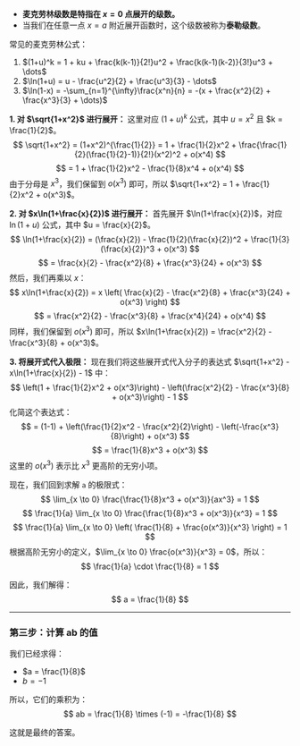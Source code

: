 - **麦克劳林级数是特指在 $x=0$ 点展开的级数。**
- 当我们在任意一点 $x=a$ 附近展开函数时，这个级数被称为**泰勒级数**。

常见的麦克劳林公式：
1.  $(1+u)^k = 1 + ku + \frac{k(k-1)}{2!}u^2 + \frac{k(k-1)(k-2)}{3!}u^3 + \dots$
2.  $\ln(1+u) = u - \frac{u^2}{2} + \frac{u^3}{3} - \dots$
3. $\ln(1-x) = -\sum_{n=1}^{\infty}\frac{x^n}{n} = -(x + \frac{x^2}{2} + \frac{x^3}{3} + \dots)$


**1. 对 $\sqrt{1+x^2}$ 进行展开：**
这里对应 $(1+u)^k$ 公式，其中 $u = x^2$ 且 $k = \frac{1}{2}$。
$$ \sqrt{1+x^2} = (1+x^2)^{\frac{1}{2}} = 1 + \frac{1}{2}x^2 + \frac{\frac{1}{2}(\frac{1}{2}-1)}{2!}(x^2)^2 + o(x^4) $$
$$ = 1 + \frac{1}{2}x^2 - \frac{1}{8}x^4 + o(x^4) $$
由于分母是 $x^3$，我们保留到 $o(x^3)$ 即可，所以 $\sqrt{1+x^2} = 1 + \frac{1}{2}x^2 + o(x^3)$。

**2. 对 $x\ln(1+\frac{x}{2})$ 进行展开：**
首先展开 $\ln(1+\frac{x}{2})$，对应 $\ln(1+u)$ 公式，其中 $u = \frac{x}{2}$。
$$ \ln(1+\frac{x}{2}) = (\frac{x}{2}) - \frac{1}{2}(\frac{x}{2})^2 + \frac{1}{3}(\frac{x}{2})^3 + o(x^3) $$
$$ = \frac{x}{2} - \frac{x^2}{8} + \frac{x^3}{24} + o(x^3) $$
然后，我们再乘以 $x$：
$$ x\ln(1+\frac{x}{2}) = x \left( \frac{x}{2} - \frac{x^2}{8} + \frac{x^3}{24} + o(x^3) \right) $$
$$ = \frac{x^2}{2} - \frac{x^3}{8} + \frac{x^4}{24} + o(x^4) $$
同样，我们保留到 $o(x^3)$ 即可，所以 $x\ln(1+\frac{x}{2}) = \frac{x^2}{2} - \frac{x^3}{8} + o(x^3)$。

**3. 将展开式代入极限：**
现在我们将这些展开式代入分子的表达式 $\sqrt{1+x^2} - x\ln(1+\frac{x}{2}) - 1$ 中：
$$ \left(1 + \frac{1}{2}x^2 + o(x^3)\right) - \left(\frac{x^2}{2} - \frac{x^3}{8} + o(x^3)\right) - 1 $$
化简这个表达式：
$$ = (1-1) + \left(\frac{1}{2}x^2 - \frac{x^2}{2}\right) - \left(-\frac{x^3}{8}\right) + o(x^3) $$
$$ = \frac{1}{8}x^3 + o(x^3) $$
这里的 $o(x^3)$ 表示比 $x^3$ 更高阶的无穷小项。

现在，我们回到求解 `a` 的极限式：
$$ \lim_{x \to 0} \frac{\frac{1}{8}x^3 + o(x^3)}{ax^3} = 1 $$
$$ \frac{1}{a} \lim_{x \to 0} \frac{\frac{1}{8}x^3 + o(x^3)}{x^3} = 1 $$
$$ \frac{1}{a} \lim_{x \to 0} \left( \frac{1}{8} + \frac{o(x^3)}{x^3} \right) = 1 $$
根据高阶无穷小的定义，$\lim_{x \to 0} \frac{o(x^3)}{x^3} = 0$，所以：
$$ \frac{1}{a} \cdot \frac{1}{8} = 1 $$

因此，我们解得：
$$ a = \frac{1}{8} $$

---

### 第三步：计算 ab 的值

我们已经求得：
*   $a = \frac{1}{8}$
*   $b = -1$

所以，它们的乘积为：
$$ ab = \frac{1}{8} \times (-1) = -\frac{1}{8} $$

这就是最终的答案。